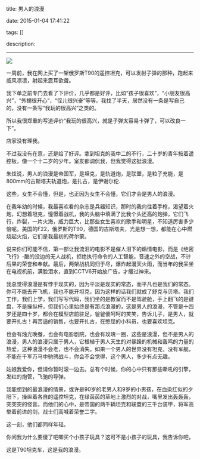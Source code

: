 title: 男人的浪漫

date: 2015-01-04 17:41:22

tags: []

description: 

---
![](http://susefood.u.qiniudn.com/langman.jpg)  
  
一周前，我在网上买了一架俄罗斯T90的遥控坦克，可以发射子弹的那种，跑起来威风凛凛，射起来震耳欲聋。

我下单之前专门去看了下评价，几乎都是好评，比如“孩子很喜欢”，“小朋友很高兴”，“外甥很开心”，“侄儿很兴奋”等等。我找了半天，居然没有一条是写自己的，没有一条写“我玩的很高兴”之类的。

所以我很郑重的写道评价“我玩的很高兴，就是子弹太容易卡弹了，可以改良一下”。

店家没有理我。

不过我没有在意，还是给了好评。拿到坦克的我中二的不行，二十岁的青年按着遥控板，像一个十二岁的少年。室友都调侃我，但我觉得这挺浪漫。

朱炫说，男人的浪漫是帝国军，是坦克，是轨道炮，是联盟，是粒子充能，是800mm的古斯塔夫轨道炮，是扎古，是伊谢尔伦.

这些，女生不会懂，但是，也正因为女生不会懂，它们才会是男人的浪漫。

在我年幼的时候，我最喜欢看的杂志是兵器知识，那时的我向往着手枪，渴望着火炮，幻想着坦克，憧憬着战机，我的头脑中填满了比我个头还高的炮弹，它们飞行，炸裂，一片火海，威力巨大，比那些女生喜欢的歌手和明星，不知道厉害多少倍呢。美国的F22，俄罗斯的T90，德国的古斯塔夫，光是想一想，都能在心中燃烧起火焰，它们是我最初的荷尔蒙。

说来你们可能不信，第一部让我流泪的电影不是催人泪下的煽情电影，而是《绝密飞行》-酷的没边的无人战机，拒绝执行命令的人工智能，音速之外的空战，不计后果的荣誉和奉献。最后，两架战机同归于尽，爆炸起漫天火雨，而当年的我呆坐在电视机前，满脸泪水，直到CCTV6开始放广告，才缓过神来。

我总觉得浪漫是有悖于现实的，因为平淡是现实的常态，而平凡也是我们的常态。你可不能去开飞机，我也不能开坦克，因为这样的话我们就成了舒克与贝塔。我们工作，我们上学，我们写写代码，我们坐的是教室而不是驾驶舱，手上翻飞的是键盘，不是操纵杆，但我们心里始终是有那点浪漫的，这是男人的浪漫，不管是十四岁还是四十岁，都会在模型店前驻足，爸爸傻呵呵的笑笑，告诉儿子，是男人，就要开扎古！再苦逼的销售，也要开扎古，在憋屈的小科员，也要喜欢坦克。

也会有烛光晚餐，也会有电影剧院，也会有玫瑰一圈，这些是浪漫，但不是男人的浪漫，男人的浪漫只属于男人，它根植于男人天生的对暴躁的机械和轰鸣的力量的热爱，这种浪漫不会老，也不会消失。如果一个男人的世界没有坦克，没有军舰，不能在千军万马中驰骋战斗，你会不会觉得，这个男人，多少有点无趣。

姑娘我爱你，但请你暂时滚一边去。总有个时候，你的心中只有那些嘶吼的引擎，发红的炮管，飞驰的导弹。

我能想到的最浪漫的情景，或许是90岁的老男人和9岁的小男孩，在血染红似的夕阳下，操纵着各自的遥控坦克，在绿茵茵的草地上激烈的对战，嘴里发出轰轰轰，突突突的怪音。而他们的心中，是帝国的两千辆坦克和联盟的三千台装甲，将军高举着前进的剑，战士们高喊着荣誉二字。

这一刻，他们都同样年轻。

你问我为什么要傻了吧唧买个小孩子玩具？这可不是小孩子的玩具，我告诉你吧，

这是T90坦克车，这是我的浪漫。

 

 

 
